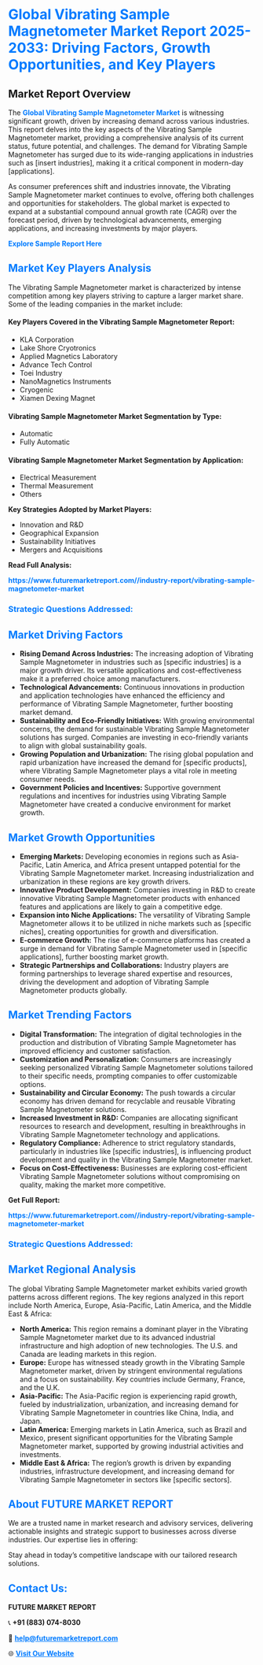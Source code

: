 <h1 style="color: #007BFF;">Global Vibrating Sample Magnetometer Market Report 2025-2033: Driving Factors, Growth Opportunities, and Key Players</h1>

<section id="overview">
<h2>Market Report Overview</h2>
<p>The <a href="https://www.futuremarketreport.com//industry-report/vibrating-sample-magnetometer-market" style="color: #007BFF; text-decoration: none;"><strong>Global Vibrating Sample Magnetometer Market</strong></a> is witnessing significant growth, driven by increasing demand across various industries. This report delves into the key aspects of the Vibrating Sample Magnetometer market, providing a comprehensive analysis of its current status, future potential, and challenges. The demand for Vibrating Sample Magnetometer has surged due to its wide-ranging applications in industries such as [insert industries], making it a critical component in modern-day [applications].</p>
<p>As consumer preferences shift and industries innovate, the Vibrating Sample Magnetometer market continues to evolve, offering both challenges and opportunities for stakeholders. The global market is expected to expand at a substantial compound annual growth rate (CAGR) over the forecast period, driven by technological advancements, emerging applications, and increasing investments by major players.</p>
</section>

<section id="overview">
<p><a href="https://www.futuremarketreport.com//request-sample/reportId=50297" style="color: #007BFF; text-decoration: none;"><strong>Explore Sample Report Here</strong></a></p>
</section>

<section id="key-players">
<h2 style="color: #007BFF;">Market Key Players Analysis</h2>
<p>The Vibrating Sample Magnetometer market is characterized by intense competition among key players striving to capture a larger market share. Some of the leading companies in the market include:</p>
<h4>Key Players Covered in the Vibrating Sample Magnetometer Report:</h4>
<ul><li>KLA Corporation</li><li>Lake Shore Cryotronics</li><li>Applied Magnetics Laboratory</li><li>Advance Tech Control</li><li>Toei Industry</li><li>NanoMagnetics Instruments</li><li>Cryogenic</li><li>Xiamen Dexing Magnet</li></ul>
<h4>Vibrating Sample Magnetometer Market Segmentation by Type:</h4>
<ul><li>Automatic</li><li>Fully Automatic</li></ul>

<h4>Vibrating Sample Magnetometer Market Segmentation by Application:</h4>
<ul><li>Electrical Measurement</li><li>Thermal Measurement</li><li>Others</li></ul>
<p><strong>Key Strategies Adopted by Market Players:</strong></p>
<ul>
<li>Innovation and R&D</li>
<li>Geographical Expansion</li>
<li>Sustainability Initiatives</li>
<li>Mergers and Acquisitions</li>
</ul>
</section>

<section>
<p><strong>Read Full Analysis: </strong></p><a href="https://www.futuremarketreport.com//industry-report/vibrating-sample-magnetometer-market" style="color: #007BFF; text-decoration: none;"><strong>https://www.futuremarketreport.com//industry-report/vibrating-sample-magnetometer-market</strong></a>
<h3 style="color: #007BFF;">Strategic Questions Addressed:</h3>
</section>

<section id="driving-factors">
<h2 style="color: #007BFF;">Market Driving Factors</h2>
<ul>
<li><strong>Rising Demand Across Industries:</strong> The increasing adoption of Vibrating Sample Magnetometer in industries such as [specific industries] is a major growth driver. Its versatile applications and cost-effectiveness make it a preferred choice among manufacturers.</li>
<li><strong>Technological Advancements:</strong> Continuous innovations in production and application technologies have enhanced the efficiency and performance of Vibrating Sample Magnetometer, further boosting market demand.</li>
<li><strong>Sustainability and Eco-Friendly Initiatives:</strong> With growing environmental concerns, the demand for sustainable Vibrating Sample Magnetometer solutions has surged. Companies are investing in eco-friendly variants to align with global sustainability goals.</li>
<li><strong>Growing Population and Urbanization:</strong> The rising global population and rapid urbanization have increased the demand for [specific products], where Vibrating Sample Magnetometer plays a vital role in meeting consumer needs.</li>
<li><strong>Government Policies and Incentives:</strong> Supportive government regulations and incentives for industries using Vibrating Sample Magnetometer have created a conducive environment for market growth.</li>
</ul>
</section>

<section id="growth-opportunities">
<h2 style="color: #007BFF;">Market Growth Opportunities</h2>
<ul>
<li><strong>Emerging Markets:</strong> Developing economies in regions such as Asia-Pacific, Latin America, and Africa present untapped potential for the Vibrating Sample Magnetometer market. Increasing industrialization and urbanization in these regions are key growth drivers.</li>
<li><strong>Innovative Product Development:</strong> Companies investing in R&D to create innovative Vibrating Sample Magnetometer products with enhanced features and applications are likely to gain a competitive edge.</li>
<li><strong>Expansion into Niche Applications:</strong> The versatility of Vibrating Sample Magnetometer allows it to be utilized in niche markets such as [specific niches], creating opportunities for growth and diversification.</li>
<li><strong>E-commerce Growth:</strong> The rise of e-commerce platforms has created a surge in demand for Vibrating Sample Magnetometer used in [specific applications], further boosting market growth.</li>
<li><strong>Strategic Partnerships and Collaborations:</strong> Industry players are forming partnerships to leverage shared expertise and resources, driving the development and adoption of Vibrating Sample Magnetometer products globally.</li>
</ul>
</section>

<section id="trending-factors">
<h2 style="color: #007BFF;">Market Trending Factors</h2>
<ul>
<li><strong>Digital Transformation:</strong> The integration of digital technologies in the production and distribution of Vibrating Sample Magnetometer has improved efficiency and customer satisfaction.</li>
<li><strong>Customization and Personalization:</strong> Consumers are increasingly seeking personalized Vibrating Sample Magnetometer solutions tailored to their specific needs, prompting companies to offer customizable options.</li>
<li><strong>Sustainability and Circular Economy:</strong> The push towards a circular economy has driven demand for recyclable and reusable Vibrating Sample Magnetometer solutions.</li>
<li><strong>Increased Investment in R&D:</strong> Companies are allocating significant resources to research and development, resulting in breakthroughs in Vibrating Sample Magnetometer technology and applications.</li>
<li><strong>Regulatory Compliance:</strong> Adherence to strict regulatory standards, particularly in industries like [specific industries], is influencing product development and quality in the Vibrating Sample Magnetometer market.</li>
<li><strong>Focus on Cost-Effectiveness:</strong> Businesses are exploring cost-efficient Vibrating Sample Magnetometer solutions without compromising on quality, making the market more competitive.</li>
</ul>
</section>

<section>
<p><strong>Get Full Report: </strong></p><a href="https://www.futuremarketreport.com//industry-report/vibrating-sample-magnetometer-market" style="color: #007BFF; text-decoration: none;"><strong>https://www.futuremarketreport.com//industry-report/vibrating-sample-magnetometer-market</strong></a>
<h3 style="color: #007BFF;">Strategic Questions Addressed:</h3>
</section>


<section id="regional-analysis">
<h2 style="color: #007BFF;">Market Regional Analysis</h2>
<p>The global Vibrating Sample Magnetometer market exhibits varied growth patterns across different regions. The key regions analyzed in this report include North America, Europe, Asia-Pacific, Latin America, and the Middle East & Africa:</p>
<ul>
<li><strong>North America:</strong> This region remains a dominant player in the Vibrating Sample Magnetometer market due to its advanced industrial infrastructure and high adoption of new technologies. The U.S. and Canada are leading markets in this region.</li>
<li><strong>Europe:</strong> Europe has witnessed steady growth in the Vibrating Sample Magnetometer market, driven by stringent environmental regulations and a focus on sustainability. Key countries include Germany, France, and the U.K.</li>
<li><strong>Asia-Pacific:</strong> The Asia-Pacific region is experiencing rapid growth, fueled by industrialization, urbanization, and increasing demand for Vibrating Sample Magnetometer in countries like China, India, and Japan.</li>
<li><strong>Latin America:</strong> Emerging markets in Latin America, such as Brazil and Mexico, present significant opportunities for the Vibrating Sample Magnetometer market, supported by growing industrial activities and investments.</li>
<li><strong>Middle East & Africa:</strong> The region’s growth is driven by expanding industries, infrastructure development, and increasing demand for Vibrating Sample Magnetometer in sectors like [specific sectors].</li>
</ul>
</section>

<footer>
<h2 style="color: #007BFF;">About FUTURE MARKET REPORT</h2>
<p>We are a trusted name in market research and advisory services, delivering actionable insights and strategic support to businesses across diverse industries. Our expertise lies in offering:</p>

<p>Stay ahead in today’s competitive landscape with our tailored research solutions.</p>

<h2 style="color: #007BFF;">Contact Us:</h2>
<p><strong>FUTURE MARKET REPORT</strong></p>
<p>📞 <strong>+91 (883) 074-8030</strong></p>
<p>📧 <strong><a href="mailto:help@futuremarketreport.com" style="color: #007BFF;">help@futuremarketreport.com</a></strong></p>
<p>🌐 <strong><a href="https://www.futuremarketreport.com/" style="color: #007BFF;">Visit Our Website</a></strong></p>
</footer>